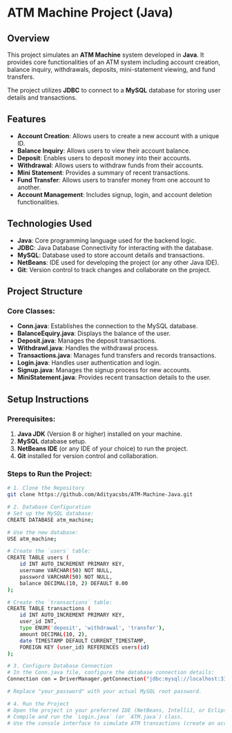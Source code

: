 # ATM Machine Project (Java)

## Overview
This project simulates an **ATM Machine** system developed in **Java**. It provides core functionalities of an ATM system including account creation, balance inquiry, withdrawals, deposits, mini-statement viewing, and fund transfers.

The project utilizes **JDBC** to connect to a **MySQL** database for storing user details and transactions.

## Features
- **Account Creation**: Allows users to create a new account with a unique ID.
- **Balance Inquiry**: Allows users to view their account balance.
- **Deposit**: Enables users to deposit money into their accounts.
- **Withdrawal**: Allows users to withdraw funds from their accounts.
- **Mini Statement**: Provides a summary of recent transactions.
- **Fund Transfer**: Allows users to transfer money from one account to another.
- **Account Management**: Includes signup, login, and account deletion functionalities.

## Technologies Used
- **Java**: Core programming language used for the backend logic.
- **JDBC**: Java Database Connectivity for interacting with the database.
- **MySQL**: Database used to store account details and transactions.
- **NetBeans**: IDE used for developing the project (or any other Java IDE).
- **Git**: Version control to track changes and collaborate on the project.

## Project Structure
### Core Classes:
- **Conn.java**: Establishes the connection to the MySQL database.
- **BalanceEquiry.java**: Displays the balance of the user.
- **Deposit.java**: Manages the deposit transactions.
- **Withdrawl.java**: Handles the withdrawal process.
- **Transactions.java**: Manages fund transfers and records transactions.
- **Login.java**: Handles user authentication and login.
- **Signup.java**: Manages the signup process for new accounts.
- **MiniStatement.java**: Provides recent transaction details to the user.

## Setup Instructions

### Prerequisites:
1. **Java JDK** (Version 8 or higher) installed on your machine.
2. **MySQL** database setup.
3. **NetBeans IDE** (or any IDE of your choice) to run the project.
4. **Git** installed for version control and collaboration.

### Steps to Run the Project:
```bash
# 1. Clone the Repository
git clone https://github.com/Adityacsbs/ATM-Machine-Java.git

# 2. Database Configuration
# Set up the MySQL database:
CREATE DATABASE atm_machine;

# Use the new database:
USE atm_machine;

# Create the `users` table:
CREATE TABLE users (
    id INT AUTO_INCREMENT PRIMARY KEY,
    username VARCHAR(50) NOT NULL,
    password VARCHAR(50) NOT NULL,
    balance DECIMAL(10, 2) DEFAULT 0.00
);

# Create the `transactions` table:
CREATE TABLE transactions (
    id INT AUTO_INCREMENT PRIMARY KEY,
    user_id INT,
    type ENUM('deposit', 'withdrawal', 'transfer'),
    amount DECIMAL(10, 2),
    date TIMESTAMP DEFAULT CURRENT_TIMESTAMP,
    FOREIGN KEY (user_id) REFERENCES users(id)
);

# 3. Configure Database Connection
# In the Conn.java file, configure the database connection details:
Connection con = DriverManager.getConnection("jdbc:mysql://localhost:3306/atm_machine", "root", "your_password");

# Replace "your_password" with your actual MySQL root password.

# 4. Run the Project
# Open the project in your preferred IDE (NetBeans, IntelliJ, or Eclipse).
# Compile and run the `Login.java` (or `ATM.java`) class.
# Use the console interface to simulate ATM transactions (create an account, login, and perform transactions like deposits, withdrawals, and fund transfers).
